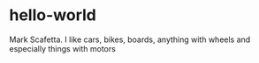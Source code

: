 # hello-world
Mark Scafetta. I like cars, bikes, boards, anything with wheels and especially things with motors
